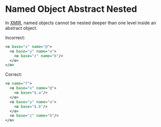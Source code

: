 # Named Object Abstract Nested

In [XMIR], named objects cannot be nested deeper than one level inside an
abstract object.

Incorrect:

```xml
<o base="x" name="@">
  <o base="y" name="a">
    <o base="z" name="b"/>
  </o>
</o>
```

Correct:

```xml
<o name="f">
  <o base="x" name="@">
    <o base="$.a"/>
  </o>
  <o base="y" name="a">
    <o base="$.b"/>
  </o>
  <o base="z" name="b"/>
</o>
```

[XMIR]: https://news.eolang.org/2022-11-25-xmir-guide.html
